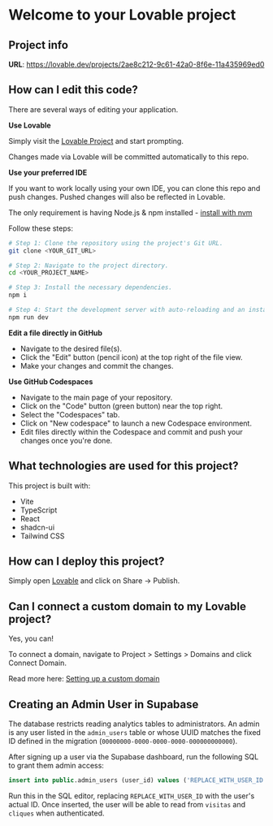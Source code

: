 # Welcome to your Lovable project

## Project info

**URL**: https://lovable.dev/projects/2ae8c212-9c61-42a0-8f6e-11a435969ed0

## How can I edit this code?

There are several ways of editing your application.

**Use Lovable**

Simply visit the [Lovable Project](https://lovable.dev/projects/2ae8c212-9c61-42a0-8f6e-11a435969ed0) and start prompting.

Changes made via Lovable will be committed automatically to this repo.

**Use your preferred IDE**

If you want to work locally using your own IDE, you can clone this repo and push changes. Pushed changes will also be reflected in Lovable.

The only requirement is having Node.js & npm installed - [install with nvm](https://github.com/nvm-sh/nvm#installing-and-updating)

Follow these steps:

```sh
# Step 1: Clone the repository using the project's Git URL.
git clone <YOUR_GIT_URL>

# Step 2: Navigate to the project directory.
cd <YOUR_PROJECT_NAME>

# Step 3: Install the necessary dependencies.
npm i

# Step 4: Start the development server with auto-reloading and an instant preview.
npm run dev
```

**Edit a file directly in GitHub**

- Navigate to the desired file(s).
- Click the "Edit" button (pencil icon) at the top right of the file view.
- Make your changes and commit the changes.

**Use GitHub Codespaces**

- Navigate to the main page of your repository.
- Click on the "Code" button (green button) near the top right.
- Select the "Codespaces" tab.
- Click on "New codespace" to launch a new Codespace environment.
- Edit files directly within the Codespace and commit and push your changes once you're done.

## What technologies are used for this project?

This project is built with:

- Vite
- TypeScript
- React
- shadcn-ui
- Tailwind CSS

## How can I deploy this project?

Simply open [Lovable](https://lovable.dev/projects/2ae8c212-9c61-42a0-8f6e-11a435969ed0) and click on Share -> Publish.

## Can I connect a custom domain to my Lovable project?

Yes, you can!

To connect a domain, navigate to Project > Settings > Domains and click Connect Domain.

Read more here: [Setting up a custom domain](https://docs.lovable.dev/tips-tricks/custom-domain#step-by-step-guide)

## Creating an Admin User in Supabase

The database restricts reading analytics tables to administrators. An admin is
any user listed in the `admin_users` table or whose UUID matches the fixed ID
defined in the migration (`00000000-0000-0000-0000-000000000000`).

After signing up a user via the Supabase dashboard, run the following SQL to
grant them admin access:

```sql
insert into public.admin_users (user_id) values ('REPLACE_WITH_USER_ID');
```

Run this in the SQL editor, replacing `REPLACE_WITH_USER_ID` with the user's
actual ID. Once inserted, the user will be able to read from `visitas` and
`cliques` when authenticated.
